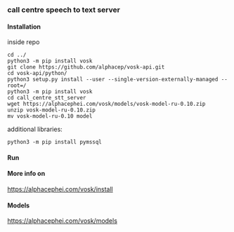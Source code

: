 ### call centre speech to text server

#### Installation
inside repo   
```
cd ../
python3 -m pip install vosk   
git clone https://github.com/alphacep/vosk-api.git   
cd vosk-api/python/   
python3 setup.py install --user --single-version-externally-managed --root=/   
python3 -m pip install vosk
cd call_centre_stt_server
wget https://alphacephei.com/vosk/models/vosk-model-ru-0.10.zip   
unzip vosk-model-ru-0.10.zip   
mv vosk-model-ru-0.10 model  
```  
additional libraries:   
```
python3 -m pip install pymssql
```

#### Run

#### More info on   
https://alphacephei.com/vosk/install   
#### Models   
https://alphacephei.com/vosk/models